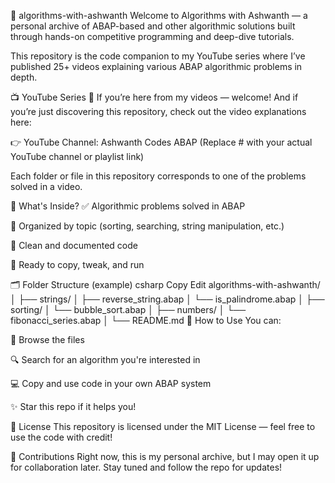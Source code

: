 📘 algorithms-with-ashwanth
Welcome to Algorithms with Ashwanth — a personal archive of ABAP-based and other algorithmic solutions built through hands-on competitive programming and deep-dive tutorials.

This repository is the code companion to my YouTube series where I’ve published 25+ videos explaining various ABAP algorithmic problems in depth.

📺 YouTube Series 🎥
If you’re here from my videos — welcome!
And if you’re just discovering this repository, check out the video explanations here:

👉 YouTube Channel: Ashwanth Codes ABAP
(Replace # with your actual YouTube channel or playlist link)

Each folder or file in this repository corresponds to one of the problems solved in a video.

🧠 What's Inside?
✅ Algorithmic problems solved in ABAP

📂 Organized by topic (sorting, searching, string manipulation, etc.)

📎 Clean and documented code

🧪 Ready to copy, tweak, and run

🗂️ Folder Structure (example)
csharp
Copy
Edit
algorithms-with-ashwanth/
│
├── strings/
│   ├── reverse_string.abap
│   └── is_palindrome.abap
│
├── sorting/
│   └── bubble_sort.abap
│
├── numbers/
│   └── fibonacci_series.abap
│
└── README.md
🚀 How to Use
You can:

📖 Browse the files

🔍 Search for an algorithm you're interested in

💻 Copy and use code in your own ABAP system

✨ Star this repo if it helps you!

📜 License
This repository is licensed under the MIT License — feel free to use the code with credit!

🙌 Contributions
Right now, this is my personal archive, but I may open it up for collaboration later.
Stay tuned and follow the repo for updates!
